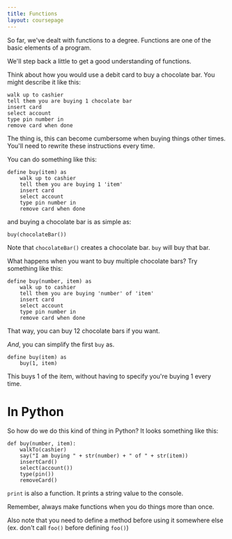 ```yaml
---
title: Functions
layout: coursepage
---
```


So far, we've dealt with functions to a degree. Functions are one of the basic elements of a program.

We'll step back a little to get a good understanding of functions.

Think about how you would use a debit card to buy a chocolate bar. You might describe it like this:

    walk up to cashier
    tell them you are buying 1 chocolate bar
    insert card
    select account
    type pin number in
    remove card when done

The thing is, this can become cumbersome when buying things other times. You'll need to rewrite these instructions every time.

You can do something like this:

    define buy(item) as
        walk up to cashier
        tell them you are buying 1 'item'
        insert card
        select account
        type pin number in
        remove card when done

and buying a chocolate bar is as simple as:

    buy(chocolateBar())
    
Note that `chocolateBar()` creates a chocolate bar. `buy` will buy that bar.

What happens when you want to buy multiple chocolate bars? Try something like this:

    define buy(number, item) as
        walk up to cashier
        tell them you are buying 'number' of 'item'
        insert card
        select account
        type pin number in
        remove card when done

That way, you can buy 12 chocolate bars if you want.

*And*, you can simplify the first `buy` as.

    define buy(item) as
        buy(1, item)

This buys 1 of the item, without having to specify you're buying 1 every time.

# In Python
So how do we do this kind of thing in Python? It looks something like this:

    def buy(number, item):
        walkTo(cashier)
        say("I am buying " + str(number) + " of " + str(item))
        insertCard()
        select(account())
        type(pin())
        removeCard()

`print` is also a function. It prints a string value to the console.

Remember, always make functions when you do things more than once.

Also note that you need to define a method before using it somewhere else (ex. don't call `foo()` before defining `foo()`)

